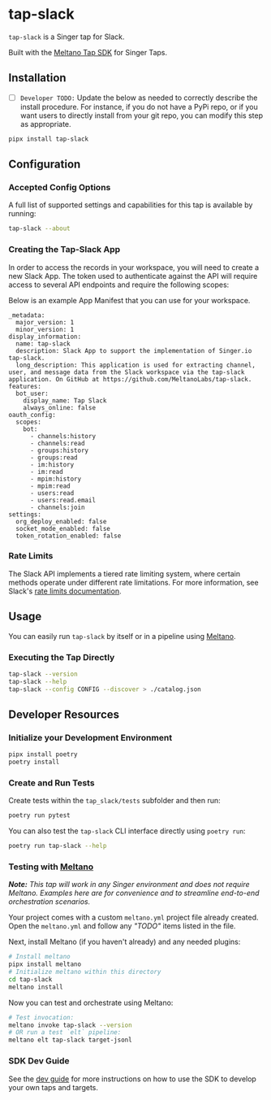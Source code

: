 # tap-slack

`tap-slack` is a Singer tap for Slack.

Built with the [Meltano Tap SDK](https://sdk.meltano.com) for Singer Taps.

## Installation

- [ ] `Developer TODO:` Update the below as needed to correctly describe the install procedure. For instance, if you do not have a PyPi repo, or if you want users to directly install from your git repo, you can modify this step as appropriate.

```bash
pipx install tap-slack
```

## Configuration

### Accepted Config Options

A full list of supported settings and capabilities for this
tap is available by running:

```bash
tap-slack --about
```

### Creating the Tap-Slack App

In order to access the records in your workspace, you will need to create a new Slack App.
The token used to authenticate against the API will require access to several API endpoints and require the following scopes:


Below is an example App Manifest that you can use for your workspace.

```
_metadata:
  major_version: 1
  minor_version: 1
display_information:
  name: tap-slack
  description: Slack App to support the implementation of Singer.io tap-slack.
  long_description: This application is used for extracting channel, user, and message data from the Slack workspace via the tap-slack application. On GitHub at https://github.com/MeltanoLabs/tap-slack.
features:
  bot_user:
    display_name: Tap Slack
    always_online: false
oauth_config:
  scopes:
    bot:
      - channels:history
      - channels:read
      - groups:history
      - groups:read
      - im:history
      - im:read
      - mpim:history
      - mpim:read
      - users:read
      - users:read.email
      - channels:join
settings:
  org_deploy_enabled: false
  socket_mode_enabled: false
  token_rotation_enabled: false
```

### Rate Limits

The Slack API implements a tiered rate limiting system, where certain methods operate under
different rate limitations. For more information, see Slack's [rate limits documentation](https://api.slack.com/docs/rate-limits).

## Usage

You can easily run `tap-slack` by itself or in a pipeline using [Meltano](https://meltano.com/).

### Executing the Tap Directly

```bash
tap-slack --version
tap-slack --help
tap-slack --config CONFIG --discover > ./catalog.json
```

## Developer Resources

### Initialize your Development Environment

```bash
pipx install poetry
poetry install
```

### Create and Run Tests

Create tests within the `tap_slack/tests` subfolder and
  then run:

```bash
poetry run pytest
```

You can also test the `tap-slack` CLI interface directly using `poetry run`:

```bash
poetry run tap-slack --help
```

### Testing with [Meltano](https://www.meltano.com)

_**Note:** This tap will work in any Singer environment and does not require Meltano.
Examples here are for convenience and to streamline end-to-end orchestration scenarios._

Your project comes with a custom `meltano.yml` project file already created. Open the `meltano.yml` and follow any _"TODO"_ items listed in
the file.

Next, install Meltano (if you haven't already) and any needed plugins:

```bash
# Install meltano
pipx install meltano
# Initialize meltano within this directory
cd tap-slack
meltano install
```

Now you can test and orchestrate using Meltano:

```bash
# Test invocation:
meltano invoke tap-slack --version
# OR run a test `elt` pipeline:
meltano elt tap-slack target-jsonl
```

### SDK Dev Guide

See the [dev guide](https://sdk.meltano.com/en/latest/dev_guide.html) for more instructions on how to use the SDK to 
develop your own taps and targets.
